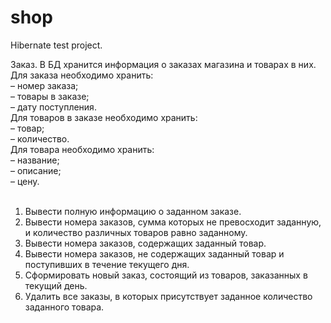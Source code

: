 # shop
Hibernate test project.

Заказ. В БД хранится информация о заказах магазина и товарах в них.<br />
Для заказа необходимо хранить:<br />
– номер заказа;<br />
– товары в заказе;<br />
– дату поступления.<br />
Для товаров в заказе необходимо хранить:<br />
– товар;<br />
– количество.<br />
Для товара необходимо хранить:<br />
– название;<br />
– описание;<br />
– цену.<br />
<br />
1) Вывести полную информацию о заданном заказе.<br />
2) Вывести номера заказов, сумма которых не превосходит заданную, и количество различных товаров равно заданному.<br />
3) Вывести номера заказов, содержащих заданный товар.<br />
4) Вывести номера заказов, не содержащих заданный товар и поступивших в течение текущего дня.<br />
5) Сформировать новый заказ, состоящий из товаров, заказанных в текущий день.<br />
6) Удалить все заказы, в которых присутствует заданное количество заданного товара.<br />
